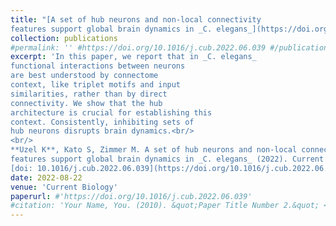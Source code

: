 ```yaml
---
title: "[A set of hub neurons and non-local connectivity
features support global brain dynamics in _C. elegans_](https://doi.org/10.1016/j.cub.2022.06.039)"
collection: publications
#permalink: '' #https://doi.org/10.1016/j.cub.2022.06.039 #/publication/Uzel2022
excerpt: 'In this paper, we report that in _C. elegans_
functional interactions between neurons
are best understood by connectome
context, like triplet motifs and input
similarities, rather than by direct
connectivity. We show that the hub
architecture is crucial for establishing this
context. Consistently, inhibiting sets of
hub neurons disrupts brain dynamics.<br/>
<br/>
**Uzel K**, Kato S, Zimmer M. A set of hub neurons and non-local connectivity
features support global brain dynamics in _C. elegans_ (2022). Current Biology.<br/>  
[doi: 10.1016/j.cub.2022.06.039](https://doi.org/10.1016/j.cub.2022.06.039)'
date: 2022-08-22
venue: 'Current Biology'
paperurl: #'https://doi.org/10.1016/j.cub.2022.06.039'
#citation: 'Your Name, You. (2010). &quot;Paper Title Number 2.&quot; <i>Journal 1</i>. 1(2).'
---
```

